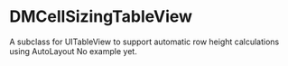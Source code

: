 # DMCellSizingTableView
A subclass for UITableView to support automatic row height calculations using AutoLayout
No example yet.